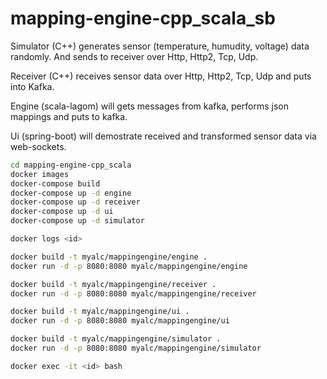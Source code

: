 # mapping-engine-cpp_scala_sb

Simulator (C++) generates sensor (temperature, humudity, voltage) data randomly. And sends to receiver over Http, Http2, Tcp, Udp. 

Receiver (C++) receives sensor data over Http, Http2, Tcp, Udp and puts into Kafka. 

Engine (scala-lagom) will gets messages from kafka, performs json mappings and puts to kafka. 

Ui (spring-boot) will demostrate received and transformed sensor data via web-sockets.


```bash
cd mapping-engine-cpp_scala
docker images
docker-compose build
docker-compose up -d engine
docker-compose up -d receiver
docker-compose up -d ui
docker-compose up -d simulator

docker logs <id>
```

```bash
docker build -t myalc/mappingengine/engine .
docker run -d -p 8080:8080 myalc/mappingengine/engine

docker build -t myalc/mappingengine/receiver .
docker run -d -p 8080:8080 myalc/mappingengine/receiver

docker build -t myalc/mappingengine/ui .
docker run -d -p 8080:8080 myalc/mappingengine/ui

docker build -t myalc/mappingengine/simulator .
docker run -d -p 8080:8080 myalc/mappingengine/simulator

docker exec -it <id> bash
```
